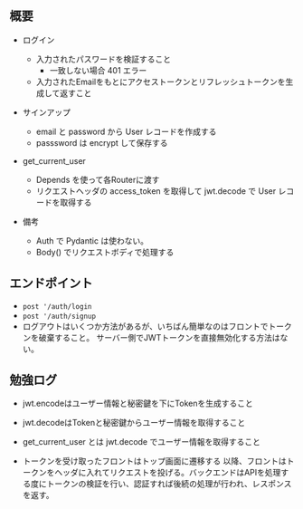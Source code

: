 ## 概要
* ログイン
  * 入力されたパスワードを検証すること
    * 一致しない場合 401 エラー
  * 入力されたEmailをもとにアクセストークンとリフレッシュトークンを生成して返すこと

* サインアップ
  * email と password から User レコードを作成する
  * passsword は encrypt して保存する

* get_current_user
  * Depends を使って各Routerに渡す
  * リクエストヘッダの access_token を取得して jwt.decode で User レコードを取得する

* 備考
  * Auth で Pydantic は使わない。
  * Body() でリクエストボディで処理する
## エンドポイント

* `post '/auth/login`
* `post '/auth/signup`
* ログアウトはいくつか方法があるが、いちばん簡単なのはフロントでトークンを破棄すること。
サーバー側でJWTトークンを直接無効化する方法はない。

## 勉強ログ
* jwt.encodeはユーザー情報と秘密鍵を下にTokenを生成すること
* jwt.decodeはTokenと秘密鍵からユーザー情報を取得すること
* get_current_user とは jwt.decode でユーザー情報を取得すること

* トークンを受け取ったフロントはトップ画面に遷移する
以降、フロントはトークンをヘッダに入れてリクエストを投げる。バックエンドはAPIを処理する度にトークンの検証を行い、認証すれば後続の処理が行われ、レスポンスを返す。

